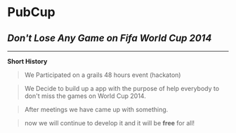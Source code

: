 PubCup  
=========
_Don't Lose Any Game on Fifa World Cup 2014_
---------
* * *

__Short History__ 
> We Participated on a grails 48 hours event (hackaton)

> We Decide to build up a app with the purpose of help everybody to don't miss the games on World Cup 2014.

> After meetings we have came up with something.

> now we will continue to develop it and it will be __free__ for all!